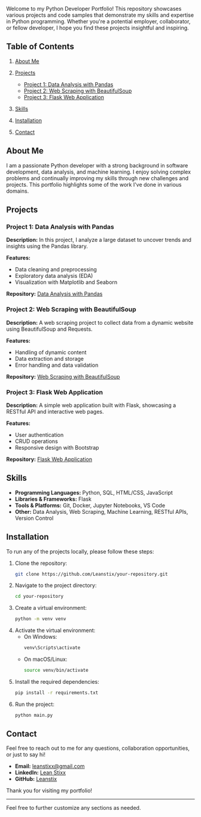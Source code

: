 
Welcome to my Python Developer Portfolio! This repository showcases various projects and code samples that demonstrate my skills and expertise in Python programming. Whether you're a potential employer, collaborator, or fellow developer, I hope you find these projects insightful and inspiring.

## Table of Contents

1. [About Me](#about-me)
2. [Projects](#projects)
    - [Project 1: Data Analysis with Pandas](#project-1-data-analysis-with-pandas)
    - [Project 2: Web Scraping with BeautifulSoup](#project-2-web-scraping-with-beautifulsoup)
    - [Project 3: Flask Web Application](#project-3-flask-web-application)
    
3. [Skills](#skills)
4. [Installation](#installation)
5. [Contact](#contact)

## About Me

I am a passionate Python developer with a strong background in software development, data analysis, and machine learning. I enjoy solving complex problems and continually improving my skills through new challenges and projects. This portfolio highlights some of the work I've done in various domains.

## Projects

### Project 1: Data Analysis with Pandas

**Description:** In this project, I analyze a large dataset to uncover trends and insights using the Pandas library.

**Features:**
- Data cleaning and preprocessing
- Exploratory data analysis (EDA)
- Visualization with Matplotlib and Seaborn

**Repository:** [Data Analysis with Pandas](https://github.com/Leanstix/data-analysis-pandas)

### Project 2: Web Scraping with BeautifulSoup

**Description:** A web scraping project to collect data from a dynamic website using BeautifulSoup and Requests.

**Features:**
- Handling of dynamic content
- Data extraction and storage
- Error handling and data validation

**Repository:** [Web Scraping with BeautifulSoup](https://github.com/Leanstix/web-scraping-beautifulsoup)

### Project 3: Flask Web Application

**Description:** A simple web application built with Flask, showcasing a RESTful API and interactive web pages.

**Features:**
- User authentication
- CRUD operations
- Responsive design with Bootstrap

**Repository:** [Flask Web Application](https://github.com/Leanstix/flask-web-application)



## Skills

- **Programming Languages:** Python, SQL, HTML/CSS, JavaScript
- **Libraries & Frameworks:** Flask
- **Tools & Platforms:** Git, Docker, Jupyter Notebooks, VS Code
- **Other:** Data Analysis, Web Scraping, Machine Learning, RESTful APIs, Version Control

## Installation

To run any of the projects locally, please follow these steps:

1. Clone the repository:
    ```sh
    git clone https://github.com/Leanstix/your-repository.git
    ```
2. Navigate to the project directory:
    ```sh
    cd your-repository
    ```
3. Create a virtual environment:
    ```sh
    python -m venv venv
    ```
4. Activate the virtual environment:
    - On Windows:
        ```sh
        venv\Scripts\activate
        ```
    - On macOS/Linux:
        ```sh
        source venv/bin/activate
        ```
5. Install the required dependencies:
    ```sh
    pip install -r requirements.txt
    ```
6. Run the project:
    ```sh
    python main.py
    ```

## Contact

Feel free to reach out to me for any questions, collaboration opportunities, or just to say hi!

- **Email:** leanstixx@gmail.com
- **LinkedIn:** [Lean Stixx](https://www.linkedin.com/in/lean-stixx-059038270?utm_source=share&utm_campaign=share_via&utm_content=profile&utm_medium=android_app)
- **GitHub:** [Leanstix](https://www.github.com/Leanstix)

Thank you for visiting my portfolio!

---

Feel free to further customize any sections as needed.